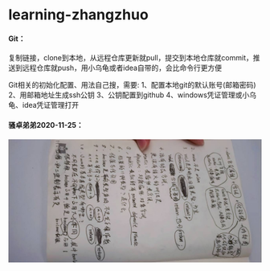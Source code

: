 # learning-zhangzhuo

#### Git：

复制链接，clone到本地，从远程仓库更新就pull，提交到本地仓库就commit，推送到远程仓库就push，用小乌龟或者idea自带的，会比命令行更方便

Git相关的初始化配置、用法自己搜，需要:
1、配置本地git的默认账号(邮箱密码)
2、用邮箱地址生成ssh公钥
3、公钥配置到github
4、windows凭证管理或小乌龟、idea凭证管理打开



#### 骚卓弟弟2020-11-25：

![2020-11-25](.\images\QQ图片20201126201324.jpg)
